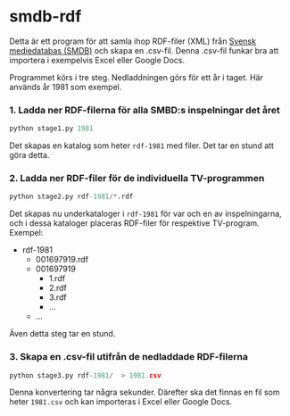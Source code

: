 # smdb-rdf

Detta är ett program för att samla ihop RDF-filer (XML) från
[Svensk mediedatabas (SMDB)](https://smdb.kb.se/)
och skapa en .csv-fil. Denna .csv-fil funkar bra att importera i
exempelvis Excel eller Google Docs.

Programmet körs i tre steg. Nedladdningen görs för ett år i taget. Här används
år 1981 som exempel.

### 1. Ladda ner RDF-filerna för alla SMBD:s inspelningar det året

```python
python stage1.py 1981
```

Det skapas en katalog som heter `rdf-1981` med filer. Det tar en stund att göra detta.

### 2. Ladda ner RDF-filer för de individuella TV-programmen

```python
python stage2.py rdf-1981/*.rdf
```

Det skapas nu underkataloger i `rdf-1981` för var och en av inspelningarna,
och i dessa kataloger placeras RDF-filer för respektive TV-program. Exempel:

* rdf-1981
  * 001697919.rdf
  * 001697919
    * 1.rdf
    * 2.rdf
    * 3.rdf
    * ...
  * ...

Även detta steg tar en stund.

### 3. Skapa en .csv-fil utifrån de nedladdade RDF-filerna

```python
python stage3.py rdf-1981/  > 1981.csv
```

Denna konvertering tar några sekunder. Därefter ska det finnas en fil som
heter `1981.csv` och kan importeras i Excel eller Google Docs.  
